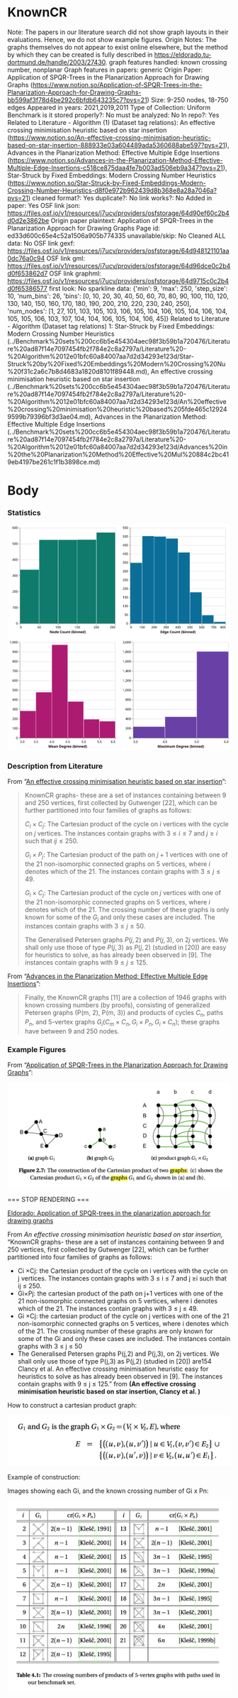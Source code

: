 # KnownCR

Note: The papers in our literature search did not show graph layouts in their evaluations. Hence, we do not show example figures. 
Origin Notes: The graphs themselves do not appear to exist online elsewhere, but the method by which they can be created is fully described in https://eldorado.tu-dortmund.de/handle/2003/27430.
graph features handled: known crossing number, nonplanar
Graph features in papers: generic
Origin Paper: Application of SPQR-Trees in the Planarization Approach for Drawing Graphs (https://www.notion.so/Application-of-SPQR-Trees-in-the-Planarization-Approach-for-Drawing-Graphs-bb599af3f78d4be292c6bfdb643235c7?pvs=21)
Size: 9-250 nodes, 18-750 edges
Appeared in years: 2021,2019,2011
Type of Collection: Uniform Benchmark
is it stored properly?: No
must be analyzed: No
In repo?: Yes
Related to Literature - Algorithm (1) (Dataset tag relations): An effective crossing minimisation heuristic based on star insertion (https://www.notion.so/An-effective-crossing-minimisation-heuristic-based-on-star-insertion-888933e03a604489ada5360688abe597?pvs=21), Advances in the Planarization Method: Effective Multiple Edge Insertions (https://www.notion.so/Advances-in-the-Planarization-Method-Effective-Multiple-Edge-Insertions-c518ce875daa4fe7b003ad506eb9a347?pvs=21), Star-Struck by Fixed Embeddings:
Modern Crossing Number Heuristics (https://www.notion.so/Star-Struck-by-Fixed-Embeddings-Modern-Crossing-Number-Heuristics-d8f0e972b962439d8b368e8a28a7046a?pvs=21)
cleaned format?: Yes
duplicate?: No
link works?: No
Added in paper: Yes
OSF link json: https://files.osf.io/v1/resources/j7ucv/providers/osfstorage/64d90ef60c2b4d0d2e3862be
Origin paper plaintext: Application of SPQR-Trees in the Planarization Approach for Drawing Graphs
Page id: ed33d600c65e4c52a1506a905b774335
unavailable/skip: No
Cleaned ALL data: No
OSF link gexf: https://files.osf.io/v1/resources/j7ucv/providers/osfstorage/64d948121101aa0dc76a0c94
OSF link gml: https://files.osf.io/v1/resources/j7ucv/providers/osfstorage/64d96dce0c2b4d0f653862d7
OSF link graphml: https://files.osf.io/v1/resources/j7ucv/providers/osfstorage/64d9715c0c2b4d0f65386577
first look: No
sparkline data: {'min': 9, 'max': 250, 'step_size': 10, 'num_bins': 26, 'bins': [0, 10, 20, 30, 40, 50, 60, 70, 80, 90, 100, 110, 120, 130, 140, 150, 160, 170, 180, 190, 200, 210, 220, 230, 240, 250], 'num_nodes': [1, 27, 101, 103, 105, 103, 106, 105, 104, 106, 105, 104, 106, 104, 105, 105, 106, 103, 107, 104, 104, 106, 105, 104, 106, 45]}
Related to Literature - Algorithm (Dataset tag relations) 1: Star-Struck by Fixed Embeddings:
Modern Crossing Number Heuristics (../Benchmark%20sets%200cc6b5e454304aec98f3b59b1a720476/Literature%20ad87f14e7097454fb2f784e2c8a2797a/Literature%20-%20Algorithm%2012e01bfc60a84007aa7d2d34293e123d/Star-Struck%20by%20Fixed%20Embeddings%20Modern%20Crossing%20Nu%20f31c2a6c7b8d4683a1820d8101f89448.md), An effective crossing minimisation heuristic based on star insertion (../Benchmark%20sets%200cc6b5e454304aec98f3b59b1a720476/Literature%20ad87f14e7097454fb2f784e2c8a2797a/Literature%20-%20Algorithm%2012e01bfc60a84007aa7d2d34293e123d/An%20effective%20crossing%20minimisation%20heuristic%20based%205fde465c129249599b79396bf3d3ae04.md), Advances in the Planarization Method: Effective Multiple Edge Insertions (../Benchmark%20sets%200cc6b5e454304aec98f3b59b1a720476/Literature%20ad87f14e7097454fb2f784e2c8a2797a/Literature%20-%20Algorithm%2012e01bfc60a84007aa7d2d34293e123d/Advances%20in%20the%20Planarization%20Method%20Effective%20Mul%20884c2bc419eb4197be261c1f1b3898ce.md)

# Body

### Statistics

![four_in_one.svg](KnownCR%20ed33d600c65e4c52a1506a905b774335/four_in_one.svg)

### Description from Literature

From “[An effective crossing minimisation heuristic based on star insertion](https://dx.doi.org/10.7155/jgaa.00487)”:

> KnownCR graphs- these are a set of instances containing between 9 and 250 vertices, first collected by Gutwenger [22], which can be further partitioned into four families of graphs as follows:
> 
> 
> $C_i \times C_j$: The Cartesian product of the cycle on $i$ vertices with the cycle on $j$ vertices. The instances contain graphs with $3 \leq i \leq 7$ and $j \geq i$ such that $ij \leq 250$.
> 
> $G_i \times P_j$: The Cartesian product of the path on $j+1$ vertices with one of the 21 non-isomorphic connected graphs on 5 vertices, where $i$ denotes which of the 21. The instances contain graphs with $3 \leq j \leq 49$.
> 
> $G_i \times C_j$: The Cartesian product of the cycle on $j$ vertices with one of the 21 non-isomorphic connected graphs on 5 vertices, where $i$ denotes which of the 21. The crossing number of these graphs is only known for some of the $G_i$ and only these cases are included. The instances contain graphs with $3 \leq j \leq 50$.
> 
> The Generalised Petersen graphs $P(j,2)$ and $P(j,3)$, on $2j$ vertices. We shall only use those of type $P(j,3)$ as $P(j,2)$ (studied in [20]) are easy for heuristics to solve, as has already been observed in [9]. The instances contain graphs with $9 \leq j \leq 125$.
> 

From “[Advances in the Planarization Method: Effective Multiple Edge Insertions](https://doi.org/10.1007/978-3-642-25878-7_10)”:

> Finally, the KnownCR graphs [11] are a collection of 1946 graphs with known crossing numbers (by proofs), consisting of generalized Petersen graphs (P(m, 2), P(m, 3)) and products of cycles $C_n$, paths $P_n$, and 5-vertex graphs $G_i (C_m \times C_n, G_i \times P_n, G_i \times C_n)$; these graphs have between 9 and 250 nodes.
> 

### Example Figures

From “[Application of SPQR-Trees in the Planarization Approach for Drawing Graphs](https://eldorado.tu-dortmund.de/handle/2003/27430)”:

![Screen Shot 2023-01-28 at 2.42.42 PM.png](KnownCR%20ed33d600c65e4c52a1506a905b774335/Screen_Shot_2023-01-28_at_2.42.42_PM.png)

=== STOP RENDERING ===

[Eldorado: Application of SPQR-trees in the planarization approach for drawing graphs](https://eldorado.tu-dortmund.de/handle/2003/27430)

From *An effective crossing minimisation heuristic based on star insertion,* “KnownCR graphs- these are a set of instances containing between 9 and 250 vertices, first collected by Gutwenger [22], which can be further partitioned into four families of graphs as follows:

- Ci ×Cj: the Cartesian product of the cycle on i vertices with the cycle on j vertices. The instances contain graphs with 3 ≤ i ≤ 7 and j ≥i such that ij ≤ 250.
- Gi×Pj: the cartesian product of the path on j+1 vertices with one of the 21 non-isomorphic connected graphs on 5 vertices, where i denotes which of the 21. The instances contain graphs with 3 ≤ j ≤ 49.
- Gi ×Cj: the cartesian product of the cycle on j vertices with one of the 21 non-isomorphic connected graphs on 5 vertices, where i denotes which of the 21. The crossing number of these graphs are only known for some of the Gi and only these cases are included. The instances contain graphs with 3 ≤ j ≤ 50
- The Generalised Petersen graphs P(j,2) and P(j,3), on 2j vertices. We shall only use those of type P(j,3) as P(j,2) (studied in [20]) are154 Clancy et al. An effective crossing minimisation heuristic easy for heuristics to solve as has already been observed in [9]. The instances contain graphs with 9 ≤ j ≤ 125.” from **(An effective crossing minimisation heuristic based on star insertion, Clancy et al. )**

How to construct a cartesian product graph:

![Screen Shot 2023-01-28 at 2.42.31 PM.png](KnownCR%20ed33d600c65e4c52a1506a905b774335/Screen_Shot_2023-01-28_at_2.42.31_PM.png)

Example of construction:

Images showing each Gi, and the known crossing number of Gi x Pn:

![Screen Shot 2023-01-28 at 2.50.06 PM.png](KnownCR%20ed33d600c65e4c52a1506a905b774335/Screen_Shot_2023-01-28_at_2.50.06_PM.png)